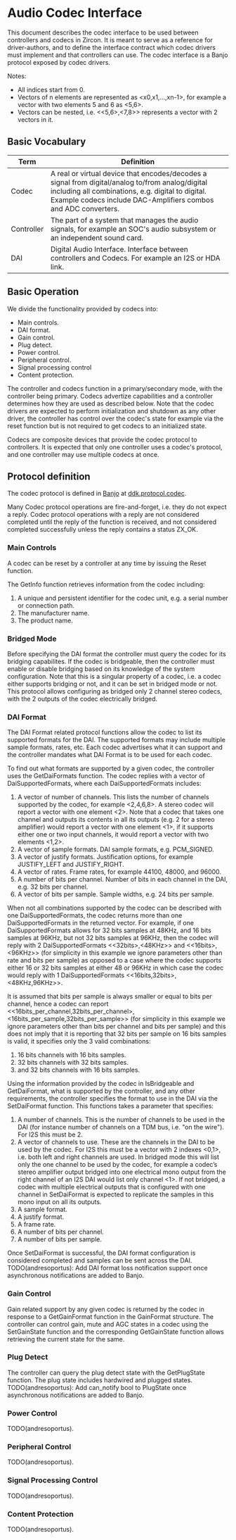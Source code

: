 # Audio Codec Interface

This document describes the codec interface to be used between controllers and codecs in Zircon.  It is meant to serve as a reference for driver-authors, and to define the interface contract which codec drivers must implement and that controllers can use.  The codec interface is a Banjo protocol exposed by codec drivers.

Notes:

- All indices start from 0.
- Vectors of n elements are represented as <x0,x1,...,xn-1>, for example a vector with two elements 5 and 6 as <5,6>.
- Vectors can be nested, i.e. <<5,6>,<7,8>> represents a vector with 2 vectors in it.

## Basic Vocabulary

Term | Definition
-----|-----------
Codec | A real or virtual device that encodes/decodes a signal from digital/analog to/from analog/digital including all combinations, e.g. digital to digital.  Example codecs include DAC-Amplifiers combos and ADC converters.
Controller | The part of a system that manages the audio signals, for example an SOC's audio subsystem or an independent sound card.
DAI | Digital Audio Interface.  Interface between controllers and Codecs.  For example an I2S or HDA link.

## Basic Operation

We divide the functionality provided by codecs into:

- Main controls.
- DAI format.
- Gain control.
- Plug detect.
- Power control.
- Peripheral control.
- Signal processing control
- Content protection.

The controller and codecs function in a primary/secondary mode, with the controller being primary.  Codecs advertize capabilities and a controller determines how they are used as described below.  Note that the codec drivers are expected to perform initialization and shutdown as any other driver, the controller has control over the codec's state for example via the reset function but is not required to get codecs to an initialized state.

Codecs are composite devices that provide the codec protocol to controllers.  It is expected that only one controller uses a codec's protocol, and one controller may use multiple codecs at once.

## Protocol definition

The codec protocol is defined in [Banjo](../ddk/banjo-tutorial.md) at [ddk.protocol.codec](/zircon/system/banjo/ddk.protocol.codec/codec.banjo).

Many Codec protocol operations are fire-and-forget, i.e. they do not expect a reply.  Codec protocol operations with a reply are not considered completed until the reply of the function is received, and not considered completed successfully unless the reply contains a status ZX_OK.

### Main Controls

A codec can be reset by a controller at any time by issuing the Reset function.

The GetInfo function retrieves information from the codec including:

1. A unique and persistent identifier for the codec unit, e.g. a serial number or connection path.
1. The manufacturer name.
1. The product name.

### Bridged Mode

Before specifying the DAI format the controller must query the codec for its bridging capabilites.  If the codec is bridgeable, then the controller must enable or disable bridging based on its knowledge of the system configuration.  Note that this is a singular property of a codec, i.e. a codec either supports bridging or not, and it can be set in bridged mode or not.  This protocol allows configuring as bridged only 2 channel stereo codecs, with the 2 outputs of the codec electrically bridged.

### DAI Format

The DAI Format related protocol functions allow the codec to list its supported formats for the DAI.  The supported formats may include multiple sample formats, rates, etc.  Each codec advertises what it can support and the controller mandates what DAI Format is to be used for each codec.

To find out what formats are supported by a given codec, the controller uses the GetDaiFormats function.  The codec replies with a vector of DaiSupportedFormats, where each DaiSupportedFormats includes:

1. A vector of number of channels.  This lists the number of channels supported by the codec, for example <2,4,6,8>.  A stereo codec will report a vector with one element <2>.  Note that a codec that takes one channel and outputs its contents in all its outputs (e.g. 2 for a stereo amplifier) would report a vector with one element <1>, if it supports either one or two input channels, it would report a vector with two elements <1,2>.
2. A vector of sample formats.  DAI sample formats, e.g. PCM_SIGNED.
3. A vector of justify formats.  Justification options, for example JUSTIFY_LEFT and JUSTIFY_RIGHT.
4. A vector of rates.  Frame rates, for example 44100, 48000, and 96000.
5. A number of bits per channel.  Number of bits in each channel in the DAI, e.g. 32 bits per channel.
6. A vector of bits per sample.  Sample widths, e.g. 24 bits per sample.

When not all combinations supported by the codec can be described with one DaiSupportedFormats, the codec returns more than one DaiSupportedFormats in the returned vector.  For example, if one DaiSupportedFormats allows for 32 bits samples at 48KHz, and 16 bits samples at 96KHz, but not 32 bits samples at 96KHz, then the codec will reply with 2 DaiSupportedFormats <<32bits>,<48KHz>> and <<16bits>,<96KHz>> (for simplicity in this example we ignore parameters other than rate and bits per sample) as opposed to a case where the codec supports either 16 or 32 bits samples at either 48 or 96KHz in which case the codec would reply with 1 DaiSupportedFormats <<16bits,32bits>,<48KHz,96KHz>>.

It is assumed that bits per sample is always smaller or equal to bits per channel, hence a codec can report <<16bits_per_channel,32bits_per_channel>,<16bits_per_sample,32bits_per_sample>> (for simplicity in this example we ignore parameters other than bits per channel and bits per sample) and this does not imply that it is reporting that 32 bits per sample on 16 bits samples is valid, it specifies only the 3 valid combinations:

1. 16 bits channels with 16 bits samples.
2. 32 bits channels with 32 bits samples.
3. and 32 bits channels with 16 bits samples.

Using the information provided by the codec in IsBridgeable and GetDaiFormat, what is supported by the controller, and any other requirements, the controller specifies the format to use in the DAI via the SetDaiFormat function.  This functions takes a parameter that specifies:

1. A number of channels.  This is the number of channels to be used in the DAI (for instance number of channels on a TDM bus, i.e. "on the wire").  For I2S this must be 2.
2. A vector of channels to use.  These are the channels in the DAI to be used by the codec.  For I2S this must be a vector with 2 indexes <0,1>, i.e. both left and right channels are used.  In bridged mode this will list only the one channel to be used by the codec, for example a codec’s stereo amplifier output bridged into one electrical mono output from the right channel of an I2S DAI would list only channel <1>.  If not bridged, a codec with multiple electrical outputs that is configured with one channel in SetDaiFormat is expected to replicate the samples in this mono input on all its outputs.
3. A sample format.
4. A justify format.
5. A frame rate.
6. A number of bits per channel.
7. A number of bits per sample.

Once SetDaiFormat is successful, the DAI format configuration is considered completed and samples can be sent across the DAI.  TODO(andresoportus):  Add DAI format loss notification support once asynchronous notifications are added to Banjo.

### Gain Control

Gain related support by any given codec is returned by the codec in response to a GetGainFormat function in the GainFormat structure.  The controller can control gain, mute and AGC states in a codec using the SetGainState function and the corresponding GetGainState function allows retrieving the current state for the same.

### Plug Detect

The controller can query the plug detect state with the GetPlugState function.  The plug state includes hardwired and plugged states.  TODO(andresoportus):  Add can_notify bool to PlugState once asynchronous notifications are added to Banjo.

### Power Control

TODO(andresoportus).

### Peripheral Control

TODO(andresoportus).

### Signal Processing Control

TODO(andresoportus).

### Content Protection

TODO(andresoportus).
